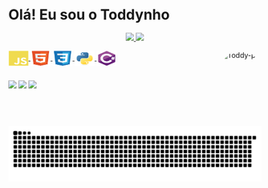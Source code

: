 # Olá! Eu sou o Toddynho

<div align="center">
  <a href="https://github.com/Deriktoddynho">
  <img height="180em" src="https://github-readme-stats.vercel.app/api?username=Deriktoddynho&show_icons=true&theme=dracula&include_all_commits=true&count_private=true"/>
  <img height="180em" src="https://github-readme-stats.vercel.app/api/top-langs/?username=Deriktoddynho&layout=compact&langs_count=7&theme=dracula"/>
</div>
  
<div style="display: inline_block"><br>
  <img align="center" alt="Toddy-Js" height="30" width="40" src="https://raw.githubusercontent.com/devicons/devicon/master/icons/javascript/javascript-plain.svg">
  <img align="center" alt="Toddy-HTML" height="30" width="40" src="https://raw.githubusercontent.com/devicons/devicon/master/icons/html5/html5-original.svg">
  <img align="center" alt="Toddy-CSS" height="30" width="40" src="https://raw.githubusercontent.com/devicons/devicon/master/icons/css3/css3-original.svg">
  <img align="center" alt="Toddy-Python" height="30" width="40" src="https://raw.githubusercontent.com/devicons/devicon/master/icons/python/python-original.svg">
  <img align="center" alt="Toddy-Csharp" height="30" width="40" src="https://raw.githubusercontent.com/devicons/devicon/master/icons/csharp/csharp-original.svg">
  <img align="right" alt="Toddy-pic" height="150" style="border-radius:50px;" src="https://i.pinimg.com/originals/50/68/b6/5068b662893d02b4066f7e1db9a48598.gif">
</div>
  
 ##
<div> 
  <a href="https://instagram.com/_derikoliveiraa" target="_blank"><img src="https://img.shields.io/badge/-Instagram-%23E4405F?style=for-the-badge&logo=instagram&logoColor=white" target="_blank"></a>
 <a href="https://discord.gg/wagxzStdcR" target="_blank"><img src="https://img.shields.io/badge/Discord-7289DA?style=for-the-badge&logo=discord&logoColor=white" target="_blank"></a> 
  <a href = "mailto:contatorafaballerini@gmail.com"><img src="https://img.shields.io/badge/-Gmail-%23333?style=for-the-badge&logo=gmail&logoColor=white" target="_blank"></a>
 
  ![Snake animation](https://github.com/Deriktoddynho/Toddynho/blob/output/github-contribution-grid-snake.svg)
 
</div>
